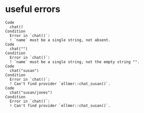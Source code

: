 # useful errors

    Code
      chat()
    Condition
      Error in `chat()`:
      ! `name` must be a single string, not absent.
    Code
      chat("")
    Condition
      Error in `chat()`:
      ! `name` must be a single string, not the empty string "".
    Code
      chat("susan")
    Condition
      Error in `chat()`:
      ! Can't find provider `ellmer::chat_susan()`.
    Code
      chat("susan/jones")
    Condition
      Error in `chat()`:
      ! Can't find provider `ellmer::chat_susan()`.

